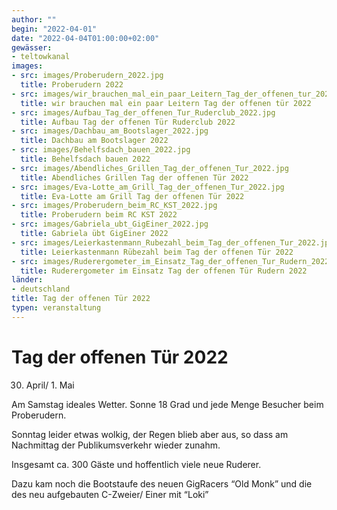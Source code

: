 ```yaml
---
author: ""
begin: "2022-04-01"
date: "2022-04-04T01:00:00+02:00"
gewässer: 
- teltowkanal
images:
- src: images/Proberudern_2022.jpg
  title: Proberudern 2022
- src: images/wir_brauchen_mal_ein_paar_Leitern_Tag_der_offenen_tur_2022.jpg
  title: wir brauchen mal ein paar Leitern Tag der offenen tür 2022
- src: images/Aufbau_Tag_der_offenen_Tur_Ruderclub_2022.jpg
  title: Aufbau Tag der offenen Tür Ruderclub 2022
- src: images/Dachbau_am_Bootslager_2022.jpg
  title: Dachbau am Bootslager 2022
- src: images/Behelfsdach_bauen_2022.jpg
  title: Behelfsdach bauen 2022
- src: images/Abendliches_Grillen_Tag_der_offenen_Tur_2022.jpg
  title: Abendliches Grillen Tag der offenen Tür 2022
- src: images/Eva-Lotte_am_Grill_Tag_der_offenen_Tur_2022.jpg
  title: Eva-Lotte am Grill Tag der offenen Tür 2022
- src: images/Proberudern_beim_RC_KST_2022.jpg
  title: Proberudern beim RC KST 2022
- src: images/Gabriela_ubt_GigEiner_2022.jpg
  title: Gabriela übt GigEiner 2022
- src: images/Leierkastenmann_Rubezahl_beim_Tag_der_offenen_Tur_2022.jpg
  title: Leierkastenmann Rübezahl beim Tag der offenen Tür 2022
- src: images/Ruderergometer_im_Einsatz_Tag_der_offenen_Tur_Rudern_2022.jpg
  title: Ruderergometer im Einsatz Tag der offenen Tür Rudern 2022
länder: 
- deutschland
title: Tag der offenen Tür 2022
typen: veranstaltung
---
```




# Tag der offenen Tür 2022


30. April/ 1. Mai

Am Samstag ideales Wetter. Sonne 18 Grad und jede Menge Besucher beim Proberudern.

Sonntag leider etwas wolkig, der Regen blieb aber aus, so dass am Nachmittag der Publikumsverkehr wieder zunahm.

Insgesamt ca. 300 Gäste und hoffentlich viele neue Ruderer.

Dazu kam noch die Bootstaufe des neuen GigRacers “Old Monk” und die des neu aufgebauten C-Zweier/ Einer mit “Loki”
